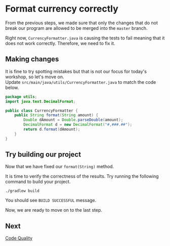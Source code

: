 # Format currency correctly

From the previous steps, we made sure that only the changes that do not break our program are allowed to be merged into the `master` branch.

Right now, `CurrencyFormatter.java` is causing the tests to fail meaning that it does not work correctly. Therefore, we need to fix it.

## Making changes

It is fine to try spotting mistakes but that is not our focus for today's workshop, so let's move on.  
Update `src/main/java/utils/CurrencyFormatter.java` to match the code below.

```java
package utils;
import java.text.DecimalFormat;

public class CurrencyFormatter {
    public String format(String amount) {
        Double dAmount = Double.parseDouble(amount);
        DecimalFormat d = new DecimalFormat("#,###.##");
        return d.format(dAmount);
    }
}
```

## Try building our project

Now that we have fixed our `format(String)` method.  

It is time to verify the correctness of the results. Try running the following command to build your project.

```
./gradlew build
```

You should see `BUILD SUCCESSFUL` message.

Now, we are ready to move on to the last step.

## Next 

[Code Quality](../codeQuality)
